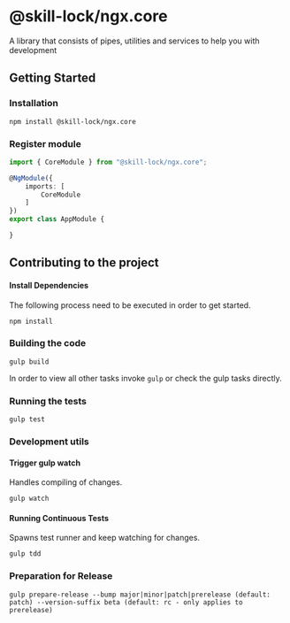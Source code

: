 # @skill-lock/ngx.core
A library that consists of pipes, utilities and services to help you with development

## Getting Started

### Installation

```shell
npm install @skill-lock/ngx.core
```

### Register module

```ts
import { CoreModule } from "@skill-lock/ngx.core";

@NgModule({
    imports: [
        CoreModule
    ]
})
export class AppModule {

}
```

## Contributing to the project

#### Install Dependencies
The following process need to be executed in order to get started.

```shell
npm install
```


### Building the code

```shell
gulp build
```
In order to view all other tasks invoke `gulp` or check the gulp tasks directly.

### Running the tests

```shell
gulp test
```

### Development utils

#### Trigger gulp watch
Handles compiling of changes.
```shell
gulp watch
```


#### Running Continuous Tests
Spawns test runner and keep watching for changes.
```
gulp tdd
```

### Preparation for Release

```
gulp prepare-release --bump major|minor|patch|prerelease (default: patch) --version-suffix beta (default: rc - only applies to prerelease)
```